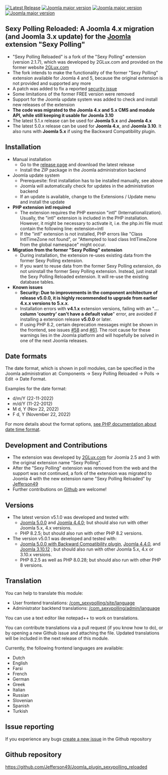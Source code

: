 [![Latest Release](https://img.shields.io/github/v/release/Jefferson49/Joomla_plugin_sexypolling_reloaded?display_name=tag)](https://github.com/Jefferson49/Joomla_plugin_sexypolling_reloaded/releases/latest)
[![Joomla major version](https://img.shields.io/badge/joomla-v5.x-green)](https://downloads.joomla.org/cms/joomla4)
[![Joomla major version](https://img.shields.io/badge/joomla-v4.x-green)](https://downloads.joomla.org/cms/joomla4)
[![Joomla major version](https://img.shields.io/badge/joomla-v3.10-green)](https://downloads.joomla.org/cms/joomla3)
## Sexy Polling Reloaded: A Joomla 4.x migration (and Joomla 3.x update) for the [Joomla](https://www.joomla.org/) extension "Sexy Polling" 
+ "Sexy Polling Reloaded" is a fork of the "Sexy Polling" extension (version 2.1.7), which was developed by 2GLux.com and provided on the former website [2GLux.com](https://web.archive.org/web/20211215150923/https://2glux.com/projects/sexypolling)
+ The fork intends to make the functionality of the former "Sexy Polling" extension available for Joomla 4 and 5, because the original extension is not provided and supported any more
+ A patch was added to fix a reported [security issue](https://www.exploit-db.com/exploits/50927)
+ Some limitations of the former FREE version were removed
+ Support for the Joomla update system was added to check and install new releases of the extension
+ **The code was migrated to the Joomla 4.x and 5.x CMS and module API, while still keeping it usable for Joomla 3.10**
+ The latest 5.1.x release can be used for **Joomla 5.x** and **Joomla 4.x**
+ The latest 5.0.x release can be used for **Joomla 4.x**, and **Joomla 3.10**. It also runs with **Joomla 5.x** if using the Backward Compatibility plugin.

##  Installation
+ Manual installation
    + Go to the [release page](https://github.com/Jefferson49/Joomla_plugin_sexypolling_reloaded/releases) and download the latest release
    + Install the ZIP package in the Joomla administration backend
+ Joomla update system
    + Prerequesite: first installation has to be installed manually, see above
    + Joomla will automatically check for updates in the administration backend
    + If an update is available, change to the Extensions / Update menu and install the update 
+ **PHP extension intl required**
   + The extension requires the PHP exension "intl" (Internationalization). Usually, the "intl" extension is included in the PHP installation. However, it might be necessary to activate it, i.e. the php.ini file must contain the following line: extension=intl
   + If the "intl" extension is not installed, PHP errors like "Class IntlTimeZone not found", or "Attempted to load class IntlTimeZone from the global namespace" might occur.
+ **Migration from the former "Sexy Polling" extension**
    + During installation, the extension re-uses existing data from the former Sexy Polling extension. 
    + If you want to reuse data from the former Sexy Polling extension, do not uninstall the former Sexy Polling extension. Instead, just install the Sexy Polling Reloaded extension. It will re-use the existing database tables.
+ **Known issues**
    + **Security: Due to improvements in the component architecture of release v5.0.0, it is highly recommended to upgrade from earlier 4.x.x versions to 5.x.x**.
    + Installation errors with **v4.1.x** extension versions, failing with an "**... column 'country' can't have a default value**" error, are avoided if installing a extension release **v5.0.0** or later.
    + If using PHP 8.2, certain deprecation messages might be shown in the frontend, see issues [#58](https://github.com/Jefferson49/Joomla_plugin_sexypolling_reloaded/issues/58) and [#61](https://github.com/Jefferson49/Joomla_plugin_sexypolling_reloaded/issues/61). The root cause for these warnings lies in the Joomla platform and will hopefully be solved in one of the next Joomla releases.
##  Date formats
The date format, which is shown in poll modules, can be specified in the Joomla administration at: Components -> Sexy Polling Reloaded -> Polls -> Edit -> Date Format.

Examples for the date format: 
+ d/m/Y (22-11-2022)
+ m/d/Y (11-22-2012)
+ M d, Y (Nov 22, 2022)
+ F d, Y (November 22, 2022)

For more details about the format options, [see PHP documentation about date time format](https://www.php.net/manual/en/datetime.format.php).

## Development and Contributions
+ The extension was developed by [2GLux.com](2GLux.com) for Joomla 2.5 and 3 with the original extension name "Sexy Polling".
+ After the "Sexy Polling" extension was removed from the web and the support was not continued, a fork of the extension was migrated to Joomla 4 with the new extension name "Sexy Polling Reloaded" by [Jefferson49](https://github.com/Jefferson49)
+ Further contributions on [Github](https://github.com/Jefferson49/Joomla_plugin_sexypolling_reloaded) are welcome!

##  Versions 
+ The latest version v5.1.0 was developed and tested with: 
    + [Joomla 5.0.0](https://downloads.joomla.org/cms/joomla5) and [Joomla 4.4.0](https://downloads.joomla.org/cms/joomla4); but should also run with other Joomla 5.x, 4.x versions.
    + PHP 8.2.5; but should also run with other PHP 8.2 versions.
+ The version v5.0.1 was developed and tested with: 
    + [Joomla 5.0.0 with Backward Compatibility plugin](https://downloads.joomla.org/cms/joomla5), [Joomla 4.4.0](https://downloads.joomla.org/cms/joomla4), and [Joomla 3.10.12](https://downloads.joomla.org/cms/joomla3) ; but should also run with other Joomla 5.x, 4.x or 3.10.x versions.
    + PHP 8.2.5 as well as PHP 8.0.28; but should also run with other PHP 8 versions.

## Translation
You can help to translate this module:
+ User frontend translations: [/com_sexypolling/site/language](https://github.com/Jefferson49/Joomla_plugin_sexypolling_reloaded/tree/joomla_4.x/com_sexypolling/site/language)
+ Administrator backtend translations: [/com_sexypolling/admin/language](https://github.com/Jefferson49/Joomla_plugin_sexypolling_reloaded/tree/joomla_4.x/com_sexypolling/admin/language)  

You can use a text editor like notepad++ to work on translations.

You can contribute translations via a pull request (if you know how to do), or by opening a new Github issue and attaching the file. Updated translations will be included in the next release of this module.

Currently, the following frontend languages are available:
+ Dutch
+ English
+ Farsi
+ French
+ German
+ Greek
+ Italian
+ Russian
+ Slovenian
+ Spanish
+ Turkish

## Issue reporting
If you experience any bugs [create a new issue](https://github.com/Jefferson49/Joomla_plugin_sexypolling_reloaded/issues) in the Github repository
##  Github repository  
https://github.com/Jefferson49/Joomla_plugin_sexypolling_reloaded
